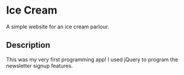 # Ice Cream

A simple website for an ice cream parlour.

## Description

This was my very first programming app! I used jQuery to program the newsletter signup features.
